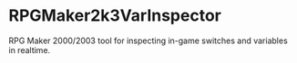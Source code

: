 # RPGMaker2k3VarInspector
RPG Maker 2000/2003 tool for inspecting in-game switches and variables in realtime. 
